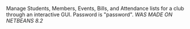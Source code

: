 Manage Students, Members, Events, Bills, and Attendance lists for a club through an interactive GUI. Password is "password".
*WAS MADE ON NETBEANS 8.2*
